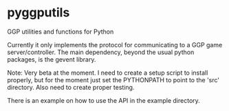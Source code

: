 pyggputils
==========

GGP utilities and functions for Python

Currently it only implements the protocol for communicating to a GGP
game server/controller.  The main dependency, beyond the usual python
packages, is the gevent library.

Note: Very beta at the moment. I need to create a setup script to
install properly, but for the moment just set the PYTHONPATH to point
to the 'src' directory. Also need to create proper testing.

There is an example on how to use the API in the example directory.
